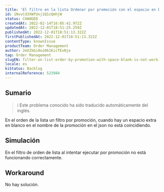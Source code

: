 ```yaml
---
title: 'El filtro en la lista Ordenar por promoción con el espacio en blanco no funciona'
id: 1NvvCd3XWfUxj1Q1cQmhjW
status: CHANGED
createdAt: 2022-02-14T16:05:42.972Z
updatedAt: 2022-12-01T18:51:25.259Z
publishedAt: 2022-12-01T18:51:13.322Z
firstPublishedAt: 2022-12-01T18:51:13.322Z
contentType: knownIssue
productTeam: Order Management
author: 2mXZkbi0oi061KicTExNjo
tag: Order Management
slugEN: filter-on-list-order-by-promotion-with-space-blank-is-not-working
locale: es
kiStatus: Backlog
internalReference: 523984
---
```


## Sumario

>ℹ️ Este problema conocido ha sido traducido automáticamente del inglés.


En el orden de la lista un filtro por promoción, cuando hay un espacio extra en blanco en el nombre de la promoción en el json no está coincidiendo.


##

## Simulación



En el filtro de orden de lista al intentar ejecutar por promoción no está funcionando correctamente.


##

## Workaround


No hay solución.

